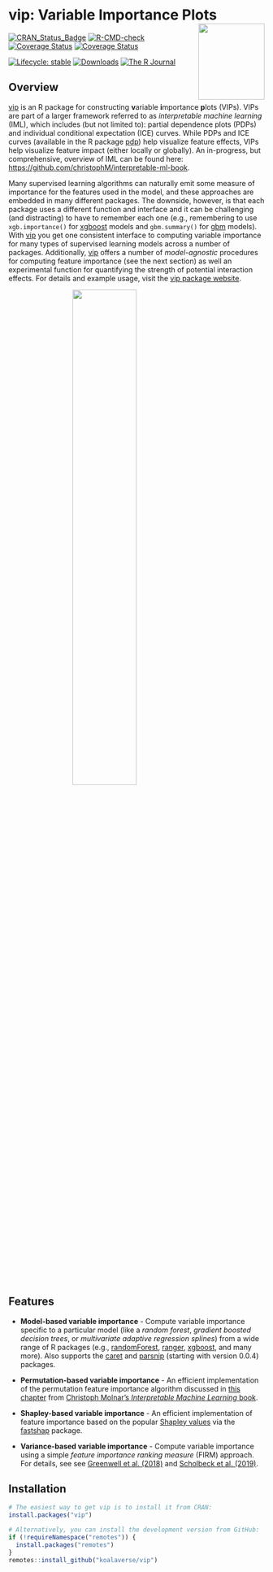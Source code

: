 
# vip: Variable Importance Plots <img src="man/figures/logo-vip.png" align="right" width="130" height="150" />

<!-- badges: start -->

[![CRAN_Status_Badge](http://www.r-pkg.org/badges/version/vip)](https://cran.r-project.org/package=vip)
[![R-CMD-check](https://github.com/koalaverse/vip/actions/workflows/R-CMD-check.yaml/badge.svg)](https://github.com/koalaverse/vip/actions/workflows/R-CMD-check.yaml)
[![Coverage
Status](https://img.shields.io/codecov/c/github/koalaverse/vip/master.svg)](https://app.codecov.io/github/koalaverse/vip?branch=master)
[![Coverage
Status](https://codecov.io/gh/koalaverse/vip/graph/badge.svg)](https://app.codecov.io/github/koalaverse/vip?branch=master)

[![Lifecycle:
stable](https://img.shields.io/badge/lifecycle-stable-brightgreen.svg)](https://lifecycle.r-lib.org/articles/stages.html#stable)
[![Downloads](http://cranlogs.r-pkg.org/badges/vip)](http://cran.r-project.org/package=vip/)
[![The R
Journal](https://img.shields.io/badge/The%20R%20Journal-10.32614%2FRJ--2020--013-brightgreen)](https://doi.org/10.32614/RJ-2020-013)
<!-- badges: end -->

## Overview

[vip](https://koalaverse.github.io/vip/index.html) is an R package for
constructing **v**ariable **i**mportance **p**lots (VIPs). VIPs are part
of a larger framework referred to as *interpretable machine learning*
(IML), which includes (but not limited to): partial dependence plots
(PDPs) and individual conditional expectation (ICE) curves. While PDPs
and ICE curves (available in the R package
[pdp](https://cran.r-project.org/package=pdp)) help visualize feature
effects, VIPs help visualize feature impact (either locally or
globally). An in-progress, but comprehensive, overview of IML can be
found here: <https://github.com/christophM/interpretable-ml-book>.

Many supervised learning algorithms can naturally emit some measure of
importance for the features used in the model, and these approaches are
embedded in many different packages. The downside, however, is that each
package uses a different function and interface and it can be
challenging (and distracting) to have to remember each one (e.g.,
remembering to use `xgb.importance()` for
[xgboost](https://cran.r-project.org/package=xgboost) models and
`gbm.summary()` for [gbm](https://cran.r-project.org/package=gbm)
models). With [vip](https://cran.r-project.org/package=vip) you get one
consistent interface to computing variable importance for many types of
supervised learning models across a number of packages. Additionally,
[vip](https://koalaverse.github.io/vip/index.html) offers a number of
*model-agnostic* procedures for computing feature importance (see the
next section) as well an experimental function for quantifying the
strength of potential interaction effects. For details and example
usage, visit the [vip package
website](https://koalaverse.github.io/vip/index.html).

<img src="man/figures/one-pkg.png" width="50%" style="display: block; margin: auto;" />

## Features

- **Model-based variable importance** - Compute variable importance
  specific to a particular model (like a *random forest*, *gradient
  boosted decision trees*, or *multivariate adaptive regression
  splines*) from a wide range of R packages (e.g.,
  [randomForest](https://cran.r-project.org/package=randomForest),
  [ranger](https://cran.r-project.org/package=ranger),
  [xgboost](https://cran.r-project.org/package=xgboost), and many more).
  Also supports the [caret](https://cran.r-project.org/package=caret)
  and [parsnip](https://cran.r-project.org/package=parsnip) (starting
  with version 0.0.4) packages.

- **Permutation-based variable importance** - An efficient
  implementation of the permutation feature importance algorithm
  discussed in [this
  chapter](https://christophm.github.io/interpretable-ml-book/feature-importance.html)
  from [Christoph Molnar’s *Interpretable Machine Learning*
  book](https://christophm.github.io/interpretable-ml-book/).

- **Shapley-based variable importance** - An efficient implementation of
  feature importance based on the popular [Shapley
  values](https://github.com/slundberg/shap) via the
  [fastshap](https://cran.r-project.org/package=fastshap) package.

- **Variance-based variable importance** - Compute variable importance
  using a simple *feature importance ranking measure* (FIRM) approach.
  For details, see see [Greenwell et
  al. (2018)](https://arxiv.org/abs/1805.04755) and [Scholbeck et
  al. (2019)](https://arxiv.org/abs/1904.03959).

## Installation

``` r
# The easiest way to get vip is to install it from CRAN:
install.packages("vip")

# Alternatively, you can install the development version from GitHub:
if (!requireNamespace("remotes")) {
  install.packages("remotes")
}
remotes::install_github("koalaverse/vip")
```
